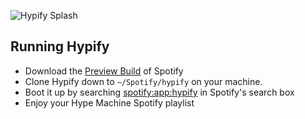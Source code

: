 ![Hypify Splash](http://f.cl.ly/items/0S0K1j231D1J0A2G3i22/hypify-splash.jpg)

## Running Hypify
* Download the [Preview Build](http://developer.spotify.com/en/spotify-apps-api/preview/ "Preview Build") of Spotify
* Clone Hypify down to ``~/Spotify/hypify`` on your machine. 
* Boot it up by searching [spotify:app:hypify](spotify:app:hypify) in Spotify's search box 
* Enjoy your Hype Machine Spotify playlist
